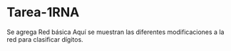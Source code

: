 # Tarea-1RNA
Se agrega Red básica
Aquí se muestran las diferentes modificaciones a la red para clasificar dígitos.
